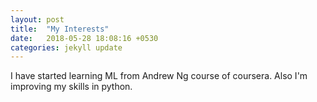 ```yaml
---
layout: post
title:  "My Interests"
date:   2018-05-28 18:08:16 +0530
categories: jekyll update
---
```

I have started learning ML from Andrew Ng course of coursera. Also I'm improving my skills in python.